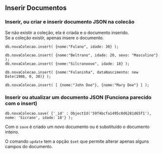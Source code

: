 ## Inserir Documentos


### Inserir, ou criar e inserir documento JSON na colecão
  
Se não existir a coleção, ela é criada e o documento inserido.  
Se a coleção existir, apenas insere o documento.  

`db.novaColecao.insert( {nome:"Fulano", idade: 30} );`  

`db.novaColecao.insert( {nome:"Beltrano", idade: 20, sexo: "Masculino"} );`  
`db.novaColecao.insert( {nome:"Silcranoooo", idade: 18} );`  

`db.novaColecao.insert( {nome:"Fulaninha", dataNascimento: new Date(1986, 0, 30)} );` 

`db.novaColecao.insert( [ {nome:"John Doe"}, {nome:"Mary Doe"} ] );`    
  
### Inserir ou atualizar um documento JSON (Funciona parecido com o insert) 
  
`db.novaColecao.save( {'_id' : ObjectId('59f4bcfa1495c0d6281d65f1'), nome: 'Sicrano', idade: 18'} );`  

Com o `save` é criado um novo documento ou é substituído o documento inteiro.  

O comando `update` tem a opção `$set` que permite alterar apenas alguns campos do documento.  